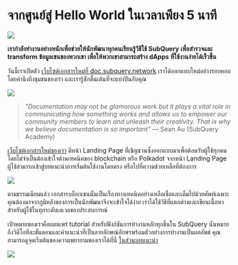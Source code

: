 # จากศูนย์สู่ Hello World ในเวลาเพียง 5 นาที

![](https://miro.medium.com/max/1400/1*g51P_PPoseNqEfCBgvpXXA.png)

**เรากำลังทำงานอย่างหนักเพื่อช่วยให้นักพัฒนาทุกคนเรียนรู้วิธีใช้ SubQuery เพื่อสำรวจและ transform ข้อมูลเชนของพวกเขา เพื่อให้พวกเขาสามารถสร้าง dApps ที่ใช้งานง่ายได้เร็วขึ้น**

วันนี้เราเปิดตัว [เว็บไซต์เอกสารใหม่ที่ doc.subquery.network](https://doc.subquery.network/) เราได้ออกแบบใหม่อย่างรอบคอบโดยคำนึงถึงชุมชนของเรา และเรารู้สึกตื่นเต้นที่จะแบ่งปันกับคุณ

![](https://miro.medium.com/max/1200/1*snyFSjyQ9q116bmIcaVfsQ.gif)

> _"Documentation may not be glamorous work but it plays a vital role in communicating how something works and allows us to empower our community members to learn and unleash their creativity. That is why we believe documentation is so important"_ — Sean Au (SubQuery Academy)

[เว็บไซต์เอกสารใหม่ของเรา](https://doc.subquery.network/) มีหน้า Landing Page ที่เชิญชวนซึ่งออกแบบมาเพื่อต้อนรับผู้ใช้ทุกคน โดยไม่จำเป็นต้องเข้าใจด้านเทคนิคของ blockchain หรือ Polkadot จากหน้า Landing Page ผู้ใช้สามารถเข้าสู่บทแนะนำการเริ่มต้นใช้งานโดยตรง หรือไปที่ความช่วยเหลือที่ต้องการ

![](https://miro.medium.com/max/1400/1*obZau98aya3Ohtc43DAuEw.png)

ตามธรรมเนียมแล้ว เอกสารบล็อกเชนนั้นเป็นเรื่องทางเทคนิคอย่างเหลือเชื่อและเต็มไปด้วยศัพท์เฉพาะ คุณต้องมาจากภูมิหลังของการเป็นนักพัฒนาจึงจะเข้าใจได้ง่าย เราได้ใช้วิธีที่แตกต่างและเขียนเนื้อหาสำหรับผู้ใช้ในทุกระดับเลเวลของประสบการณ์

เป้าหมายของเราคือเผยแพร่ tutorial สำหรับฟังก์ชันการทำงานหลักทุกชิ้นใน SubQuery นั่นหมายถึงวิดีโอทีละขั้นตอนและคำแนะนำที่เป็นลายลักษณ์อักษรพร้อมตัวอย่างการทำงานเป็นผลลัพธ์ คุณสามารถดูจุดเริ่มต้นของความพยายามของเราได้ที่นี่ [ในส่วนบทแนะนำ](https://doc.subquery.network/tutorials_examples/howto.html)

![](https://miro.medium.com/max/1200/1*nxy4aDTaQ0EMGudm0QW09g.gif)
